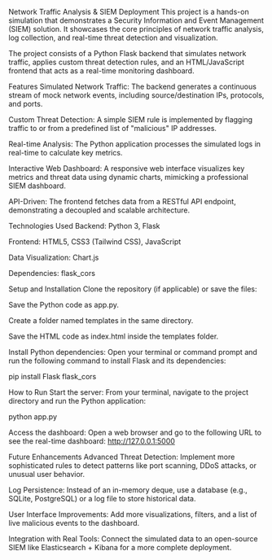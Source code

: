 Network Traffic Analysis & SIEM Deployment
This project is a hands-on simulation that demonstrates a Security Information and Event Management (SIEM) solution. It showcases the core principles of network traffic analysis, log collection, and real-time threat detection and visualization.

The project consists of a Python Flask backend that simulates network traffic, applies custom threat detection rules, and an HTML/JavaScript frontend that acts as a real-time monitoring dashboard.

Features
Simulated Network Traffic: The backend generates a continuous stream of mock network events, including source/destination IPs, protocols, and ports.

Custom Threat Detection: A simple SIEM rule is implemented by flagging traffic to or from a predefined list of "malicious" IP addresses.

Real-time Analysis: The Python application processes the simulated logs in real-time to calculate key metrics.

Interactive Web Dashboard: A responsive web interface visualizes key metrics and threat data using dynamic charts, mimicking a professional SIEM dashboard.

API-Driven: The frontend fetches data from a RESTful API endpoint, demonstrating a decoupled and scalable architecture.

Technologies Used
Backend: Python 3, Flask

Frontend: HTML5, CSS3 (Tailwind CSS), JavaScript

Data Visualization: Chart.js

Dependencies: flask_cors

Setup and Installation
Clone the repository (if applicable) or save the files:

Save the Python code as app.py.

Create a folder named templates in the same directory.

Save the HTML code as index.html inside the templates folder.

Install Python dependencies:
Open your terminal or command prompt and run the following command to install Flask and its dependencies:

pip install Flask flask_cors

How to Run
Start the server:
From your terminal, navigate to the project directory and run the Python application:

python app.py

Access the dashboard:
Open a web browser and go to the following URL to see the real-time dashboard:
http://127.0.0.1:5000

Future Enhancements
Advanced Threat Detection: Implement more sophisticated rules to detect patterns like port scanning, DDoS attacks, or unusual user behavior.

Log Persistence: Instead of an in-memory deque, use a database (e.g., SQLite, PostgreSQL) or a log file to store historical data.

User Interface Improvements: Add more visualizations, filters, and a list of live malicious events to the dashboard.

Integration with Real Tools: Connect the simulated data to an open-source SIEM like Elasticsearch + Kibana for a more complete deployment.
